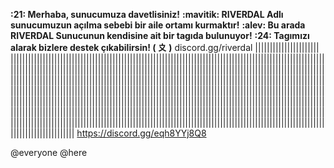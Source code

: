 **:21: Merhaba, sunucumuza davetlisiniz!**
**:mavitik: RIVERDAL Adlı sunucumuzun açılma sebebi bir aile ortamı kurmaktır!**
**:alev: Bu arada RIVERDAL Sunucunun kendisine ait bir tagıda bulunuyor!**
**:24: Tagımızı alarak bizlere destek çıkabilirsin! ( 〩 )**
discοrd.gg/riverdal ||​||||​||||​||||​||||​||||​||||​||||​||||​||||​||||​||||​||||​||||​||||​||||​||||​||||​||||​||||​||||​||||​||||​||||​||||​||||​||||​||||​||||​||||​||||​||||​||||​||||​||||​||||​||||​||||​||||​||||​||||​||||​||||​||||​||||​||||​||||​||||​||||​||||​||||​||||​||||​||||​||||​||||​||||​||||​||||​||||​||||​||||​||||​||||​||||​||||​||||​||||​||||​||||​||||​||||​||||​||||​||||​||||​||||​||||​||||​||||​||||​||||​||||​||||​||||​||||​||||​||||​||||​||||​||||​||||​||||​||||​||||​||||​||||​||||​||||​||||​||||​||||​||||​||||​||||​||||​||||​||||​||||​||||​||||​||||​||||​||||​||||​||||​||||​||||​||||​||||​||||​||||​||||​||||​||||​||||​||||​||||​||||​||||​||||​||||​||||​||||​||||​||||​||||​||||​||||​||||​||||​||||​||||​||||​||||​||||​||||​||||​||||​||||​||||​||||​||||​||||​||||​||||​||||​||||​||||​||||​||||​||||​||||​||||​||||​||||​||||​||||​||||​||||​||||​||||​||||​||||​||||​||||​||||​||||​||||​||||​||||​||||​||||​||||​||||​||||​||||​||||​||||​||||​||||​||||​||||​||||​||||​||||​||||​||||​||||​||||​|| https://discord.gg/eqh8YYj8Q8

@everyone @here
